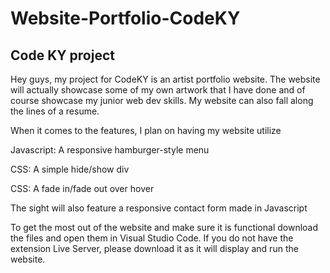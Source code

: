 # Website-Portfolio-CodeKY
## Code KY project
Hey guys, my project for CodeKY is an artist portfolio website. The website will actually showcase some of my own artwork that I have done and of course showcase my junior web dev skills. My website can also fall along the lines of a resume.

When it comes to the features, I plan on having my website utilize

Javascript: A responsive hamburger-style menu

CSS: A simple hide/show div

CSS: A fade in/fade out over hover

The sight will also feature a responsive contact form made in Javascript

To get the most out of the website and make sure it is functional download the files and open them in Visual Studio Code. If you do not have the extension Live Server, please download it as it will display and run the website.
